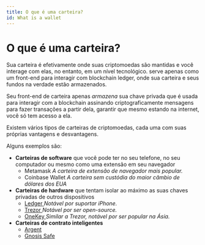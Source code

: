 ```yaml
---
title: O que é uma carteira?
id: What is a wallet
---
```


# O que é uma carteira?

Sua carteira é efetivamente onde suas criptomoedas são mantidas e você interage com elas, no entanto, em um nível tecnológico. serve apenas como um front-end para interagir com blockchain ledger, onde sua carteira e seus fundos na verdade estão armazenados.

Seu front-end de carteira apenas _armazena_ sua chave privada que é usada para interagir com a blockchain assinando criptograficamente mensagens para fazer transações a partir dela, garantir que mesmo estando na internet, você só tem acesso a ela.

Existem vários tipos de carteiras de criptomoedas, cada uma com suas próprias vantagens e desvantagens.

Alguns exemplos são:

* **Carteiras de software** que você pode ter no seu telefone, no seu computador ou mesmo como uma extensão em seu navegador
  * Metamask _A carteira de extensão de navegador mais popular._
  * Coinbase Wallet _A carteira sem custódia do maior câmbio de dólares dos EUA_
* **Carteiras de hardware** que tentam isolar ao máximo as suas chaves privadas de outros dispositivos
  * [Ledger ](https://ledger.com)_Notável por suportar iPhone._
  * [Trezor ](https://trezor.io)_Notável por ser open-source._
  * [OneKey ](https://onekey.so)_Similar a Trezor, notável por ser popular na Ásia._
* **Carteiras de contrato inteligentes**
  * [Argent](https://www.argent.xyz/)
  * [Gnosis Safe](https://gnosis-safe.io/)
